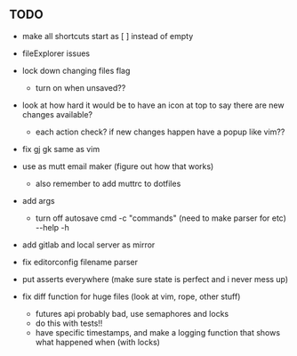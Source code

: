 ## TODO

- make all shortcuts start as [ ] instead of empty

- fileExplorer issues

- lock down changing files flag
	- turn on when unsaved??

- look at how hard it would be to have an icon at top to say there are new changes available?
	- each action check? if new changes happen have a popup like vim??

- fix gj gk same as vim

- use as mutt email maker (figure out how that works)
	- also remember to add muttrc to dotfiles

- add args
	- turn off autosave cmd
	-c "commands" (need to make parser for <c-h> <cr> etc)
	--help
	-h

- add gitlab and local server as mirror

- fix editorconfig filename parser

- put asserts everywhere (make sure state is perfect and i never mess up)

- fix diff function for huge files (look at vim, rope, other stuff)
	- futures api probably bad, use <pthread> semaphores and locks
	- do this with tests!!
	- have specific timestamps, and make a logging function that shows what happened when (with locks)
